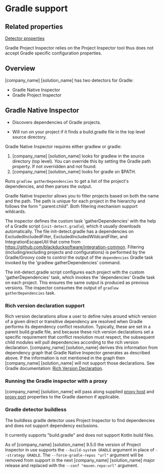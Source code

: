 # Gradle support

## Related properties

[Detector properties](../properties/detectors/gradle.md)

<note type="Note">Gradle Project Inspector relies on the Project Inspector tool thus does not accept Gradle specific configuration properties.
</note>

## Overview

[company_name] [solution_name] has two detectors for Gradle:

* Gradle Native Inspector
* Gradle Project Inspector

## Gradle Native Inspector

* Discovers dependencies of Gradle projects.

* Will run on your project if it finds a build.gradle file in the top level source directory.

Gradle Native Inspector requires either gradlew or gradle:

1. [company_name] [solution_name] looks for gradlew in the source directory (top level). You can override this by setting the Gradle path property. If not overridden and not found:
1. [company_name] [solution_name] looks for gradle on $PATH.

Runs `gradlew gatherDependencies` to get a list of the project's dependencies, and then parses the output.

Gradle Native Inspector allows you to filter projects based on both the name and the path. The path is unique for each project in the hierarchy and follows the form ":parent:child". Both filtering mechanism support wildcards.

The inspector defines the custom task 'gatherDependencies' with the help of a Gradle script (`init-detect.gradle`), which it usually downloads automatically. The file init-detect.gradle has a dependencies on ExcludedIncludedFilter,
ExcludedIncludedWildcardFilter, and IntegrationEscapeUtil that come from https://github.com/blackducksoftware/integration-common. Filtering (including/excluding projects and configurations) is performed by the Gradle/Groovy code to control
the output of the `dependencies` Gradle task invoked by the 'gradlew gatherDependencies' command.

The init-detect.gradle script configures each project with the custom 'gatherDependencies' task, which invokes the 'dependencies' Gradle task on each project. This ensures the same output is produced as previous versions. The inspector consumes the output of `gradlew gatherDependencies` task.

### Rich version declaration support

Rich version declarations allow a user to define rules around which version of a given direct or transitive dependency are resolved when Gradle performs its dependency conflict resolution. Typically, these are set in a parent build.gradle file, and because these rich version declarations set a specific requirement that conflict resolution must respect, the subsequent child modules will pull dependencies according to the rich version declaration.
[company_name] [solution_name] derives this information from dependency graph that Gradle Native Inspector generates as described above. If the information is not mentioned in the graph then [company_name] [solution_name] will not support those declarations.
See Gradle documentation: [Rich Version Declaration](https://docs.gradle.org/current/userguide/rich_versions.html).

### Running the Gradle inspector with a proxy

[company_name] [solution_name] will pass along supplied [proxy host](../properties/configuration/proxy.md#proxy-host-advanced) and [proxy port](../properties/configuration/proxy.md#proxy-port-advanced) properties to the Gradle daemon if applicable.

### Gradle detector buildless

The buildless gradle detector uses Project Inspector to find dependencies and does not support dependency exclusions.

It currently supports "build.gradle" and does not support Kotlin build files.

As of [company_name] [solution_name] 9.5.0 the version of Project Inspector in use supports the `--build-system GRADLE` argument in place of `--strategy GRADLE`.
The `--force-gradle-repos "url"` argument will be removed from support in the next [company_name] [solution_name] major release and replaced with the `--conf "maven.repo:url"` argument.
